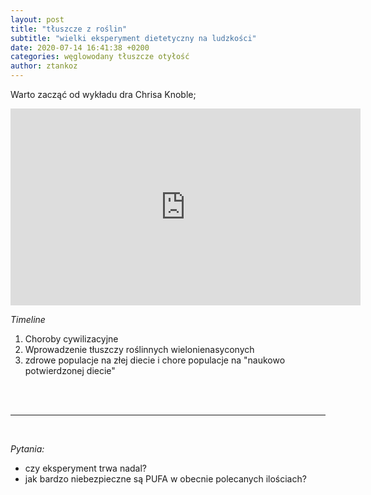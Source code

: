 ```yaml
---
layout: post
title: "tłuszcze z roślin"
subtitle: "wielki eksperyment dietetyczny na ludzkości"
date: 2020-07-14 16:41:38 +0200
categories: węglowodany tłuszcze otyłość
author: ztankoz
---
```


Warto zacząć od wykładu dra Chrisa Knoble;

<iframe width="560" height="315" src="https://www.youtube-nocookie.com/embed/7kGnfXXIKZM" frameborder="0" allow="accelerometer; autoplay; encrypted-media; gyroscope; picture-in-picture" allowfullscreen></iframe>

_Timeline_

1. Choroby cywilizacyjne
2. Wprowadzenie tłuszczy roślinnych wielonienasyconych
3. zdrowe populacje na złej diecie i chore populacje na "naukowo potwierdzonej diecie"

<br>

<br>
<hr>
<br>

_Pytania:_

- czy eksperyment trwa nadal?
- jak bardzo niebezpieczne są PUFA w obecnie polecanych ilościach?
